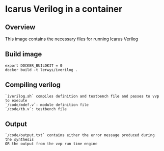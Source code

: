 Icarus Verilog in a container
===============================

Overview
--------

This image contains the necessary files for running
Icarus Verilog

## Build image
	export DOCKER_BUILDKIT = 0
   	docker build -t lerwys/iverilog .

## Compiling verilog
	`iverilog.sh` compiles definition and testbench file and passes to vvp to execute
	`/code/mdef.v`: module definition file
	`/code/tb.v`: testbench file

## Output
	`/code/output.txt` contains either the error message produced during the synthesis
	OR the output from the vvp run time engine
